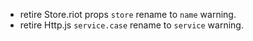 - retire Store.riot props `store` rename to `name` warning.
- retire Http.js `service.case` rename to `service` warning.
